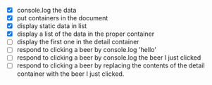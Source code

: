 - [x] console.log the data
- [x] put containers in the document
- [x] display static data in list
- [x] display a list of the data in the proper container
- [ ] display the first one in the detail container
- [ ] respond to clicking a beer by console.log 'hello'
- [ ] respond to clicking a beer by console.log the beer I just clicked
- [ ] respond to clicking a beer by replacing the contents of the detail container with the beer I just clicked.
